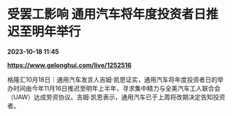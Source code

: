 # 受罢工影响 通用汽车将年度投资者日推迟至明年举行

**2023-10-18 11:45**

**https://www.gelonghui.com/live/1252516**

格隆汇10月18日｜通用汽车发言人吉姆·凯恩证实，通用汽车将年度投资者日的举办时间由今年11月16日推迟至明年上半年，寻求集中精力与全美汽车工人联合会（UAW）达成劳资协议。吉姆·凯恩表示，通用汽车已于上周将改期决定告知投资者。